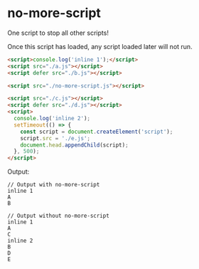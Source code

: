 # no-more-script

One script to stop all other scripts!

Once this script has loaded, any script loaded later will not run. 

```html
<script>console.log('inline 1');</script>
<script src="./a.js"></script>
<script defer src="./b.js"></script>

<script src="./no-more-script.js"></script>

<script src="./c.js"></script>
<script defer src="./d.js"></script>
<script>
  console.log('inline 2');
  setTimeout(() => {
    const script = document.createElement('script');
    script.src = './e.js';
    document.head.appendChild(script);
  }, 500);
</script>
```


Output:
```
// Output with no-more-script
inline 1
A
B
  
// Output without no-more-script
inline 1
A
C
inline 2
B
D
E 
```
